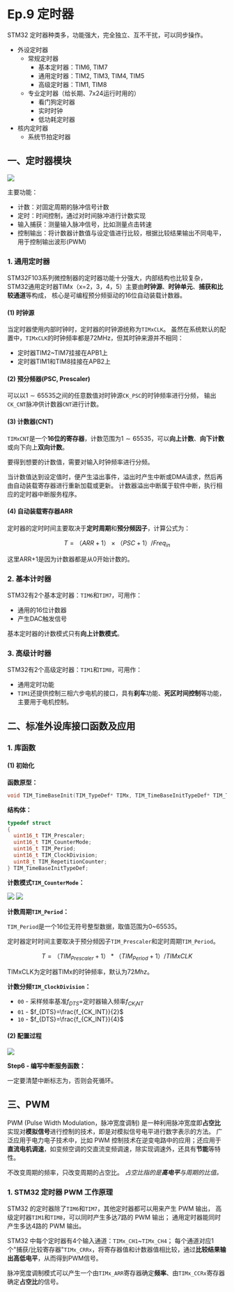 # Ep.9 定时器

STM32 定时器种类多，功能强大，完全独立、互不干扰，可以同步操作。

* 外设定时器
  * 常规定时器
    * 基本定时器：TIM6, TIM7
    * 通用定时器：TIM2, TIM3, TIM4, TIM5
    * 高级定时器：TIM1, TIM8
  * 专业定时器（给长期、7x24运行时用的）
    * 看门狗定时器
    * 实时时钟
    * 低功耗定时器
* 核内定时器
  * 系统节拍定时器

## 一、定时器模块

![](images/2023-05-26-08-20-00.png)

主要功能：

* 计数：对固定周期的脉冲信号计数
* 定时：时间控制，通过对时间脉冲进行计数实现
* 输入捕获：测量输入脉冲信号，比如测量点击转速
* 控制输出：将计数器计数值与设定值进行比较，根据比较结果输出不同电平，用于控制输出波形(PWM)

### 1. 通用定时器

STM32F103系列微控制器的定时器功能十分强大，内部结构也比较复杂，
STM32通用定时器TIMx（x=2，3，4，5）主要由**时钟源**、**时钟单元**、**捕获和比较通道**等构成，
核心是可编程预分频驱动的16位自动装载计数器。

#### (1) 时钟源

当定时器使用内部时钟时，定时器的时钟源统称为`TIMxCLK`。
虽然在系统默认的配置中，`TIMxCLK`的时钟频率都是72MHz，但其时钟来源并不相同：

* 定时器TIM2~TIM7挂接在APB1上
* 定时器TIM1和TIM8挂接在APB2上

#### (2) 预分频器(PSC, Prescaler)

可以以$1\sim 65535$之间的任意数值对时钟源`CK_PSC`的时钟频率进行分频，
输出`CK_CNT`脉冲供计数器`CNT`进行计数。

#### (3) 计数器(CNT)

`TIMxCNT`是一个**16位的寄存器**，计数范围为$1\sim65535$，可以**向上计数**、**向下计数**或向下向上**双向计数**。

要得到想要的计数值，需要对输入时钟频率进行分频。

当计数值达到设定值时，便产生溢出事件，溢出时产生中断或DMA请求，然后再由自动装载寄存器进行重新加载或更新。
计数器溢出中断属于软件中断，执行相应的定时器中断服务程序。

#### (4) 自动装载寄存器ARR

定时器的定时时间主要取决于**定时周期**和**预分频因子**，计算公式为：

$$
T =（ARR + 1）\times（PSC + 1）/ Freq_{in}
$$

这里ARR+1是因为计数器都是从0开始计数的。

### 2. 基本计时器

STM32有2个基本定时器：`TIM6`和`TIM7`，可用作：

* 通用的16位计数器
* 产生DAC触发信号

基本定时器的计数模式只有**向上计数模式**。

### 3. 高级计时器

STM32有2个高级定时器：`TIM1`和`TIM8`，可用作：

* 通用定时功能
* `TIM1`还提供控制三相六步电机的接口，具有**刹车**功能、**死区时间控制**等功能，主要用于电机控制。

## 二、标准外设库接口函数及应用

### 1. 库函数

#### (1) 初始化

**函数原型：**

```c++
void TIM_TimeBaseInit(TIM_TypeDef* TIMx, TIM_TimeBaseInitTypeDef* TIM_TimeBaseInitStruct);
```

**结构体：**

```c++
typedef struct
{
  uint16_t TIM_Prescaler;
  uint16_t TIM_CounterMode;
  uint16_t TIM_Period;
  uint16_t TIM_ClockDivision;
  uint8_t TIM_RepetitionCounter;
} TIM_TimeBaseInitTypeDef;
```

**计数模式`TIM_CounterMode`：**

![](images/2023-05-26-08-32-24.png)
![](images/2023-05-26-08-33-52.png)

**计数周期`TIM_Period`：**

`TIM_Period`是一个16位无符号整型数据，取值范围为0~65535。

定时器定时时间主要取决于预分频因子`TIM_Prescaler`和定时周期`TIM_Period`。

$$
T=（TIM_{Prescaler}+1）*（TIM_{Period}+1）/TIMxCLK
$$

TIMxCLK为定时器TIMx的时钟频率，默认为$72Mhz$。

**计数分频`TIM_ClockDivision`：**

* `00` - 采样频率基准$f_{DTS}=$定时器输入频率$f_{CK_INT}$
* `01` - $f_{DTS}=\frac{f_{CK_INT}}{2}$
* `10` - $f_{DTS}=\frac{f_{CK_INT}}{4}$

#### (2) 配置过程

![](images/2023-05-26-08-35-31.png)


**Step6 - 编写中断服务函数：**

一定要清楚中断标志为，否则会死循环。

## 三、PWM

PWM (Pulse Width Modulation，脉冲宽度调制) 是一种利用脉冲宽度即**占空比**实现对**模拟信号**进行控制的技术，即是对模拟信号电平进行数字表示的方法。
广泛应用于电力电子技术中，比如 PWM 控制技术在逆变电路中的应用；还应用于**直流电机调速**，如变频空调的交直流变频调速，除实现调速外，还具有**节能**等特性。

不改变周期的频率，只改变周期的占空比。
*占空比指的是**高电平**与周期的比值。*

### 1. STM32 定时器 PWM 工作原理

STM32 的定时器除了`TIM6`和`TIM7`，其他定时器都可以用来产生 PWM 输出，
高级定时器`TIM1`和`TIM8`，可以同时产生多达$7$路的 PWM 输出；
通用定时器能同时产生多达$4$路的 PWM 输出。

STM32 中每个定时器有4个输入通道：`TIMx_CH1`~`TIMx_CH4`；
每个通道对应$1$个"捕获/比较寄存器"`TIMx_CRRx`，将寄存器值和计数器值相比较，通过**比较结果输出高低电平**，从而得到PWM信号。

脉冲宽度调制模式可以产生一个由`TIMx_ARR`寄存器确定**频率**、由`TIMx_CCRx`寄存器确定**占空比**的信号。